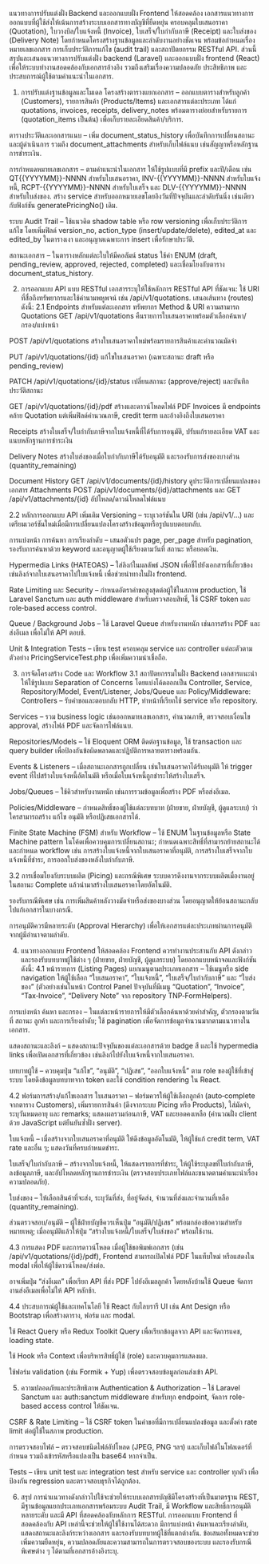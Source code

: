 แนวทางการปรับแต่งฝั่ง Backend และออกแบบฝั่ง Frontend ให้สอดคล้อง
เอกสารแนวทางการออกแบบที่ผู้ใช้ส่งให้เน้นการสร้างระบบเอกสารทางบัญชีที่ยืดหยุ่น ครอบคลุมใบเสนอราคา (Quotation), ใบวางบิล/ใบแจ้งหนี้ (Invoice), ใบเสร็จ/ใบกำกับภาษี (Receipt) และใบส่งของ (Delivery Note) โดยกำหนดโครงสร้างฐานข้อมูลและลำดับงานอย่างชัดเจน พร้อมข้อกำหนดเรื่องหมายเลขเอกสาร การเก็บประวัติการแก้ไข (audit trail) และสถาปัตยกรรม RESTful API.
 ส่วนนี้สรุปและเสนอแนวทางการปรับแต่งฝั่ง backend (Laravel) และออกแบบฝั่ง frontend (React) เพื่อให้ระบบทำงานสอดคล้องกับเอกสารอ้างอิง รวมถึงเสริมเรื่องความปลอดภัย ประสิทธิภาพ และประสบการณ์ผู้ใช้ตามคำแนะนำในเอกสาร.
1. การปรับแต่งฐานข้อมูลและโมเดล
โครงสร้างตารางแยกเอกสาร – ออกแบบตารางสำหรับลูกค้า (Customers), รายการสินค้า (Products/Items) และเอกสารแต่ละประเภท ได้แก่ quotations, invoices, receipts, delivery_notes พร้อมตารางย่อยสำหรับรายการ (quotation_items เป็นต้น) เพื่อเก็บรายละเอียดสินค้า/บริการ.


ตารางประวัติและเอกสารแนบ – เพิ่ม document_status_history เพื่อบันทึกการเปลี่ยนสถานะและผู้ดำเนินการ รวมถึง document_attachments สำหรับเก็บไฟล์แนบ เช่นสัญญาหรือหลักฐานการชำระเงิน.


การกำหนดหมายเลขเอกสาร – ตามคำแนะนำในเอกสาร ให้ใช้รูปแบบที่มี prefix และปี/เดือน เช่น QT{{YYYYMM}}-NNNN สำหรับใบเสนอราคา, INV-{{YYYYMM}}-NNNN สำหรับใบแจ้งหนี้, RCPT-{{YYYYMM}}-NNNN สำหรับใบเสร็จ และ DLV-{{YYYYMM}}-NNNN สำหรับใบส่งของ. สร้าง service สำหรับออกหมายเลขโดยอิงวันที่ปัจจุบันและลำดับรันนิ่ง เช่นเดียวกับฟังก์ชัน generatePricingNo() เดิม.


ระบบ Audit Trail – ใช้แนวคิด shadow table หรือ row versioning เพื่อเก็บประวัติการแก้ไข โดยเพิ่มฟิลด์ version_no, action_type (insert/update/delete), edited_at และ edited_by ในตารางเงา และอนุญาตเฉพาะการ insert เพื่อรักษาประวัติ.


สถานะเอกสาร – ในตารางหลักแต่ละใบให้มีคอลัมน์ status ใช้ค่า ENUM (draft, pending_review, approved, rejected, completed) และเชื่อมโยงกับตาราง document_status_history.


2. การออกแบบ API แบบ RESTful
เอกสารระบุให้ใช้หลักการ RESTful API ที่ชัดเจน: ใช้ URI ที่สื่อถึงทรัพยากรและใช้คำนามพหูพจน์ เช่น /api/v1/quotations. เสนอเส้นทาง (routes) ดังนี้:
2.1 Endpoints สำหรับแต่ละเอกสาร
ทรัพยากร
Method & URI
ความสามารถ
Quotations
GET /api/v1/quotations
คืนรายการใบเสนอราคาพร้อมตัวเลือกค้นหา/กรอง/แบ่งหน้า


POST /api/v1/quotations
สร้างใบเสนอราคาใหม่พร้อมรายการสินค้าและคำนวณมัดจำ


PUT /api/v1/quotations/{id}
แก้ไขใบเสนอราคา (เฉพาะสถานะ draft หรือ pending_review)


PATCH /api/v1/quotations/{id}/status
เปลี่ยนสถานะ (approve/reject) และบันทึกประวัติสถานะ


GET /api/v1/quotations/{id}/pdf
สร้างและดาวน์โหลดไฟล์ PDF
Invoices
มี endpoints คล้าย Quotation แต่เพิ่มฟิลด์คำนวณภาษี, credit term และอ้างอิงถึงใบเสนอราคา


Receipts
สร้างใบเสร็จ/ใบกำกับภาษีจากใบแจ้งหนี้ที่ได้รับการอนุมัติ, ปรับแก้รายละเอียด VAT และแนบหลักฐานการชำระเงิน


Delivery Notes
สร้างใบส่งของเมื่อใบกำกับภาษีได้รับอนุมัติ และรองรับการส่งของบางส่วน (quantity_remaining)


Document History
GET /api/v1/documents/{id}/history
ดูประวัติการเปลี่ยนแปลงของเอกสาร
Attachments
POST /api/v1/documents/{id}/attachments และ GET /api/v1/attachments/{id}
อัปโหลด/ดาวน์โหลดไฟล์แนบ

2.2 หลักการออกแบบ API เพิ่มเติม
Versioning – ระบุเวอร์ชันใน URI (เช่น /api/v1/...) และเตรียมเวอร์ชันใหม่เมื่อมีการเปลี่ยนแปลงโครงสร้างข้อมูลหรือรูปแบบตอบกลับ.


การแบ่งหน้า การค้นหา การเรียงลำดับ – เสนอตัวแปร page, per_page สำหรับ pagination, รองรับการค้นหาด้วย keyword และอนุญาตผู้ใช้เรียงตามวันที่ สถานะ หรือยอดเงิน.


Hypermedia Links (HATEOAS) – ใส่ลิงก์ในผลลัพธ์ JSON เพื่อชี้ไปยังเอกสารที่เกี่ยวข้อง เช่นลิงก์จากใบเสนอราคาไปใบแจ้งหนี้ เพื่อช่วยนำทางในฝั่ง frontend.


Rate Limiting และ Security – กำหนดอัตราคำขอสูงสุดต่อผู้ใช้ในสภาพ production, ใช้ Laravel Sanctum และ auth middleware สำหรับตรวจสอบสิทธิ์, ใช้ CSRF token และ role‐based access control.


Queue / Background Jobs – ใช้ Laravel Queue สำหรับงานหนัก เช่นการสร้าง PDF และส่งอีเมล เพื่อไม่ให้ API ตอบช้.


Unit & Integration Tests – เขียน test ครอบคลุม service และ controller แต่ละตัวตามตัวอย่าง PricingServiceTest.php เพื่อเพิ่มความน่าเชื่อถือ.


3. การจัดโครงสร้าง Code และ Workflow
3.1 สถาปัตยกรรมในฝั่ง Backend
เอกสารแนะนำให้ใช้รูปแบบ Separation of Concerns โดยแบ่งโค้ดออกเป็น Controller, Service, Repository/Model, Event/Listener, Jobs/Queue และ Policy/Middleware:
Controllers – รับคำขอและตอบกลับ HTTP, ทำหน้าที่เรียกใช้ service หรือ repository.


Services – รวม business logic เช่นออกหมายเลขเอกสาร, คำนวณภาษี, ตรวจสอบเงื่อนไข approval, สร้างไฟล์ PDF และจัดการไฟล์แนบ.


Repositories/Models – ใช้ Eloquent ORM ติดต่อฐานข้อมูล, ใช้ transaction และ query builder เพื่อป้องกันข้อผิดพลาดและปฏิบัติการหลายตารางพร้อมกัน.


Events & Listeners – เมื่อสถานะเอกสารถูกเปลี่ยน เช่นใบเสนอราคาได้รับอนุมัติ ให้ trigger event ที่ไปสร้างใบแจ้งหนี้อัตโนมัติ หรือเมื่อใบแจ้งหนี้ถูกชำระให้สร้างใบเสร็จ.


Jobs/Queues – ใช้คิวสำหรับงานหนัก เช่นการรวมข้อมูลเพื่อสร้าง PDF หรือส่งอีเมล.


Policies/Middleware – กำหนดสิทธิ์ของผู้ใช้แต่ละบทบาท (ฝ่ายขาย, ฝ่ายบัญชี, ผู้ดูแลระบบ) ว่าใครสามารถสร้าง แก้ไข อนุมัติ หรือปฏิเสธเอกสารได้.


Finite State Machine (FSM) สำหรับ Workflow – ใช้ ENUM ในฐานข้อมูลหรือ State Machine pattern ในโค้ดเพื่อควบคุมการเปลี่ยนสถานะ; กำหนดเฉพาะสิทธิ์ที่สามารถย้ายสถานะได้ และกำหนด workflow เช่น การสร้างใบแจ้งหนี้จากใบเสนอราคาที่อนุมัติ, การสร้างใบเสร็จจากใบแจ้งหนี้ที่ชำระ, การออกใบส่งของหลังใบกำกับภาษี.


3.2 การเชื่อมโยงกับระบบผลิต (Picing) และกรณีพิเศษ
ระบบควรดึงงานจากระบบผลิตเมื่องานอยู่ในสถานะ Complete แล้วนำมาสร้างใบเสนอราคาโดยอัตโนมัติ.


รองรับกรณีพิเศษ เช่น การเพิ่มสินค้าหลังวางมัดจำหรือส่งของบางส่วน โดยอนุญาตให้ย้อนสถานะกลับไปแก้เอกสารในบางกรณี.


การอนุมัติควรมีหลายระดับ (Approval Hierarchy) เพื่อให้เอกสารแต่ละประเภทผ่านการอนุมัติจากผู้มีอำนาจตามลำดับ.


4. แนวทางออกแบบ Frontend ให้สอดคล้อง
Frontend ควรทำงานประสานกับ API ดังกล่าวและรองรับบทบาทผู้ใช้ต่าง ๆ (ฝ่ายขาย, ฝ่ายบัญชี, ผู้ดูแลระบบ) โดยออกแบบหน้าจอและฟังก์ชันดังนี้:
4.1 หน้ารายการ (Listing Pages)
แยกเมนูตามประเภทเอกสาร – ใช้เมนูหรือ side navigation ให้ผู้ใช้เลือก “ใบเสนอราคา”, “ใบแจ้งหนี้”, “ใบเสร็จ/ใบกำกับภาษี” และ “ใบส่งของ” (ตัวอย่างเช่นในหน้า Control Panel ปัจจุบันที่มีเมนู “Quotation”, “Invoice”, “Tax‑Invoice”, “Delivery Note” จาก repository TNP‑FormHelpers).


การแบ่งหน้า ค้นหา และกรอง – ในแต่ละหน้ารายการให้มีตัวเลือกค้นหาด้วยคำสำคัญ, ตัวกรองตามวันที่ สถานะ ลูกค้า และการเรียงลำดับ; ใช้ pagination เพื่อจัดการข้อมูลจำนวนมากตามแนวทางในเอกสาร.


แสดงสถานะและลิงก์ – แสดงสถานะปัจจุบันของแต่ละเอกสารด้วย badge สี และใช้ hypermedia links เพื่อเปิดเอกสารที่เกี่ยวข้อง เช่นลิงก์ไปยังใบแจ้งหนี้จากใบเสนอราคา.


บทบาทผู้ใช้ – ควบคุมปุ่ม “แก้ไข”, “อนุมัติ”, “ปฏิเสธ”, “ออกใบแจ้งหนี้” ตาม role ของผู้ใช้ที่เข้าสู่ระบบ โดยดึงข้อมูลบทบาทจาก token และใช้ condition rendering ใน React.


4.2 ฟอร์มการสร้าง/แก้ไขเอกสาร
ใบเสนอราคา – ฟอร์มควรให้ผู้ใช้เลือกลูกค้า (auto‑complete จากตาราง Customers), เพิ่มรายการสินค้า (ดึงจากระบบ Picing หรือ Products), ใส่มัดจำ, ระบุวันหมดอายุ และ remarks; แสดงผลรวมก่อนภาษี, VAT และยอดคงเหลือ (คำนวณฝั่ง client ด้วย JavaScript แต่ยืนยันซ้ำฝั่ง server).


ใบแจ้งหนี้ – เมื่อสร้างจากใบเสนอราคาที่อนุมัติ ให้ดึงข้อมูลอัตโนมัติ, ให้ผู้ใช้แก้ credit term, VAT rate และอื่น ๆ; แสดงวันที่ครบกำหนดชำระ.


ใบเสร็จ/ใบกำกับภาษี – สร้างจากใบแจ้งหนี้, ให้แสดงรายการที่ชำระ, ให้ผู้ใช้ระบุเลขที่ใบกำกับภาษี, ลงข้อมูลภาษี, และอัปโหลดหลักฐานการชำระเงิน (ตรวจสอบประเภทไฟล์และขนาดตามคำแนะนำเรื่องความปลอดภัย).


ใบส่งของ – ให้เลือกสินค้าที่จะส่ง, ระบุวันที่ส่ง, ที่อยู่จัดส่ง, จำนวนที่ส่งและจำนวนที่เหลือ (quantity_remaining).


ส่วนตรวจสอบ/อนุมัติ – ผู้ใช้ฝ่ายบัญชีควรเห็นปุ่ม “อนุมัติ/ปฏิเสธ” พร้อมกล่องข้อความสำหรับหมายเหตุ; เมื่ออนุมัติแล้วให้ปุ่ม “สร้างใบแจ้งหนี้/ใบเสร็จ/ใบส่งของ” พร้อมใช้งาน.


4.3 การแสดง PDF และการดาวน์โหลด
เมื่อผู้ใช้ขอพิมพ์เอกสาร (เช่น /api/v1/quotations/{id}/pdf), Frontend สามารถเปิดไฟล์ PDF ในแท็บใหม่ หรือแสดงใน modal เพื่อให้ผู้ใช้ดาวน์โหลด/ส่งต่อ.


อาจเพิ่มปุ่ม “ส่งอีเมล” เพื่อเรียก API ที่ส่ง PDF ไปยังอีเมลลูกค้า โดยหลังบ้านใช้ Queue จัดการงานส่งอีเมลเพื่อไม่ให้ API หลักช้า.


4.4 ประสบการณ์ผู้ใช้และเทคโนโลยี
ใช้ React กับไลบรารี UI เช่น Ant Design หรือ Bootstrap เพื่อสร้างตาราง, ฟอร์ม และ modal.


ใช้ React Query หรือ Redux Toolkit Query เพื่อเรียกข้อมูลจาก API และจัดการแคช, loading state.


ใช้ Hook หรือ Context เพื่อบริหารสิทธิ์ผู้ใช้ (role) และควบคุมการแสดงผล.


ใช้ฟอร์ม validation (เช่น Formik + Yup) เพื่อตรวจสอบข้อมูลก่อนส่งเข้า API.


5. ความปลอดภัยและประสิทธิภาพ
Authentication & Authorization – ใช้ Laravel Sanctum และ auth:sanctum middleware สำหรับทุก endpoint, จัดการ role-based access control ให้ชัดเจน.


CSRF & Rate Limiting – ใช้ CSRF token ในคำขอที่มีการเปลี่ยนแปลงข้อมูล และตั้งค่า rate limit ต่อผู้ใช้ในสภาพ production.


การตรวจสอบไฟล์ – ตรวจสอบชนิดไฟล์อัปโหลด (JPEG, PNG ฯลฯ) และเก็บไฟล์ในโฟลเดอร์ที่กำหนด รวมถึงเข้ารหัสหรือแปลงเป็น base64 หากจำเป็น.


Tests – เขียน unit test และ integration test สำหรับ service และ controller ทุกตัว เพื่อป้องกัน regression และตรวจสอบธุรกิจได้ถูกต้อง.


6. สรุป
การนำแนวทางดังกล่าวไปใช้จะช่วยให้ระบบเอกสารบัญชีมีโครงสร้างที่เป็นมาตรฐาน REST, มีฐานข้อมูลแยกประเภทเอกสารพร้อมระบบ Audit Trail, มี Workflow และสิทธิ์การอนุมัติหลายระดับ และมี API ที่สอดคล้องกับหลักการ RESTful.
 การออกแบบ Frontend ที่สอดคล้องกับ API เหล่านี้จะช่วยให้ผู้ใช้ใช้งานได้สะดวก มีการแบ่งหน้า ค้นหาและเรียงลำดับ, แสดงสถานะและลิงก์ระหว่างเอกสาร และรองรับบทบาทผู้ใช้ที่แตกต่างกัน.
 ข้อเสนอทั้งหมดจะช่วยเพิ่มความยืดหยุ่น, ความปลอดภัยและความสามารถในการตรวจสอบของระบบ และรองรับกรณีพิเศษต่าง ๆ ได้ตามที่เอกสารอ้างอิงระบุ.

